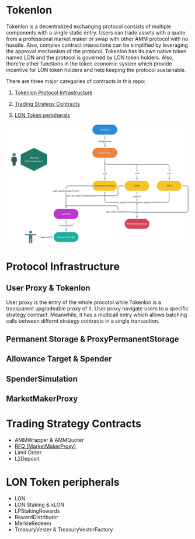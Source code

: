 # Tokenlon

Tokenlon is a decentralized exchanging protocol consists of multiple components with a single static entry. Users can trade assets with a quote from a professional market maker or swap with other AMM protocol with no husstle. Also, complex contract interactions can be simplified by leveraging the approval mechanism of the protocol. Tokenlon has its own native token named LON and the protocol is governed by LON token holders. Also, there're other functions in the token economic system which provide incentive for LON token holders and help keeping the protocol sustainable.

There are three major categories of contracts in this repo:

1. [Tokenlon Protocol Infrastructure](#Infrastructure)

2. [Trading Strategy Contracts](#Trading-Strategy-Contracts)

3. [LON Token peripherals](#LON-Token-peripherals)

![image info](../tokenlon_architecture.png)

# Protocol Infrastructure

## User Proxy & Tokenlon

User proxy is the entry of the whole procotol while Tokenlon is a transparent upgradeable proxy of it. User proxy navigate users to a specific strategy contract. Meanwhile, it has a multicall entry which allows batching calls between differnt strategy contracts in a single transaction.

## Permanent Storage & ProxyPermanentStorage

## Allowance Target & Spender

## SpenderSimulation

## MarketMakerProxy

# Trading Strategy Contracts

-   AMMWrapper & AMMQuoter
-   [RFQ (MarketMakerProxy)](./strategies/RFQ.md)
-   Limit Order
-   L2Deposit

# LON Token peripherals

-   LON
-   LON Staking & xLON
-   LPStakingRewards
-   RewardDistributor
-   MerkleRedeem
-   TreasuryVester & TreasuryVesterFactory
